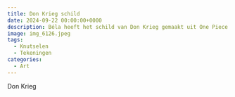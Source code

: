 ```yaml
---
title: Don Krieg schild
date: 2024-09-22 00:00:00+0000
description: Béla heeft het schild van Don Krieg gemaakt uit One Piece
image: img_6126.jpeg
tags:
  - Knutselen
  - Tekeningen
categories:
  - Art
---
```

Don Krieg
